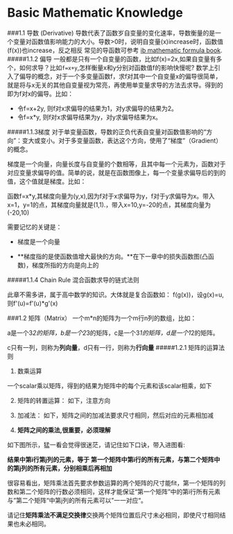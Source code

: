 # Basic Mathematic Knowledge

###1.1 导数 (Derivative)
导数代表了函数岁自变量的变化速率，导数衡量的是一个变量对函数值影响能力的大小。导数>0时，说明自变量(x)increase时，函数值(f(x))也increase，反之相反
常见的导函数可参考
[ib mathematic formula book](http://edukraft.in/documents/Math%20HL%20Formulae%20IB.pdf).
#####1.1.2 偏导
一般都是只有一个自变量的函数，比如f(x)=2x,如果自变量有多个，如何求导？比如`f=x+y`,怎样衡量x和y分别对函数值f的影响快慢呢?
数学上引入了偏导的概念，对于一个多变量函数f，求f对其中一个自变量x的偏导很简单，就是将与x无关的其他自变量视为常亮，再使用单变量求导的方法去求导。得到的即为f对x的偏导。比如：

- 令f=x+2y, 则f对x求偏导的结果为1，对y求偏导的结果为2。
- 令f=x*y, 则f对x求偏导结果为y，对y求偏导结果为x。

#####1.1.3梯度
对于单变量函数，导数的正负代表自变量对函数值影响的“方向”：变大或变小。对于多变量函数，表达这个方向，使用了“梯度”（Gradient）的概念。

梯度是一个向量，向量长度与自变量的个数相等，且其中每一个元素为，函数对于对应变量求偏导的值。简单的说，就是在函数图像上，每一个变量求偏导后的到的值，这个值就是梯度。比如：

函数f=x*y,其梯度向量为(y,x),因为f对于x求偏导为y，f对于y求偏导为x。带入x=1，y=1的点，其梯度向量就是(1,1).，带入x=10,y=-20的点，其梯度向量为(-20,10)


需要记忆的关键是：

- 梯度是一个向量

- **梯度指的是使函数值增大最快的方向。**在下一章中的损失函数图(凸函数)，梯度所指的方向是向上的

#####1.1.4 Chain Rule 混合函数求导的链式法则

此章不需多讲，属于高中数学的知识。大体就是复合函数如：
f(g(x))，设g(x)=u,则f'(u)=f'(u)*g'(x)


###1.2 矩阵（Matrix）
一个m*n的矩阵为一个m行n列的数组，比如：

a是一个3*2的矩阵，b是一个2*3的矩阵，c是一个3*1的矩阵，d是一个1*2的矩阵。

c只有一列，则称为**列向量**，d只有一行，则称为**行向量**
#####1.2.1 矩阵的运算法则
1. 数乘运算

一个scalar乘以矩阵，得到的结果为矩阵中的每个元素和该scalar相乘，如下

2. 矩阵的转置运算：
如下，注意方向

3. 加减法：
如下，矩阵之间的加减法要求尺寸相同，然后对应的元素相加减

4. **矩阵之间的乘法,很重要，必须理解**

如下图所示，猛一看会觉得很迷茫，请记住如下口诀，带入进图看:

**结果中第i行第j列的元素，等于 第一个矩阵中第i行的所有元素，与第二个矩阵中的第j列的所有元素，分别相乘后再相加**

很容易看出，矩阵乘法首先要求参数运算的两个矩阵的尺寸能fit，第一个矩阵的列数和第二个矩阵的行数必须相同，这样才能保证“第一个矩阵”中的第i行所有元素与”第二个矩阵“中第j列的所有元素可以”一一对应“。

请记住**矩阵乘法不满足交换律**交换两个矩阵位置后尺寸未必相同，即使尺寸相同结果也未必相同。




